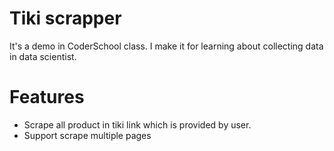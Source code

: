 # Tiki scrapper
It's a demo in CoderSchool class. I make it for learning about collecting data in data scientist.

# Features
- Scrape all product in tiki link which is provided by user.
- Support scrape multiple pages
